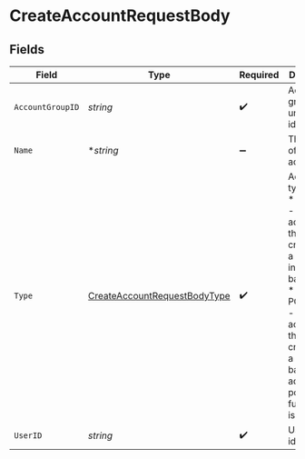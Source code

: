 # CreateAccountRequestBody


## Fields

| Field                                                                                                                                                                                                                                     | Type                                                                                                                                                                                                                                      | Required                                                                                                                                                                                                                                  | Description                                                                                                                                                                                                                               |
| ----------------------------------------------------------------------------------------------------------------------------------------------------------------------------------------------------------------------------------------- | ----------------------------------------------------------------------------------------------------------------------------------------------------------------------------------------------------------------------------------------- | ----------------------------------------------------------------------------------------------------------------------------------------------------------------------------------------------------------------------------------------- | ----------------------------------------------------------------------------------------------------------------------------------------------------------------------------------------------------------------------------------------- |
| `AccountGroupID`                                                                                                                                                                                                                          | *string*                                                                                                                                                                                                                                  | :heavy_check_mark:                                                                                                                                                                                                                        | Account group unique identifier.                                                                                                                                                                                                          |
| `Name`                                                                                                                                                                                                                                    | **string*                                                                                                                                                                                                                                 | :heavy_minus_sign:                                                                                                                                                                                                                        | The name of the account.                                                                                                                                                                                                                  |
| `Type`                                                                                                                                                                                                                                    | [CreateAccountRequestBodyType](../../models/operations/createaccountrequestbodytype.md)                                                                                                                                                   | :heavy_check_mark:                                                                                                                                                                                                                        | Account type.<br/>* TRADING - Orders in accounts of this type are created on a specific instrument basis.<br/>* PORTFOLIO - Orders in accounts of this type are created on a portfolio basis and additional portfolio functionality is available. |
| `UserID`                                                                                                                                                                                                                                  | *string*                                                                                                                                                                                                                                  | :heavy_check_mark:                                                                                                                                                                                                                        | User unique identifier.                                                                                                                                                                                                                   |